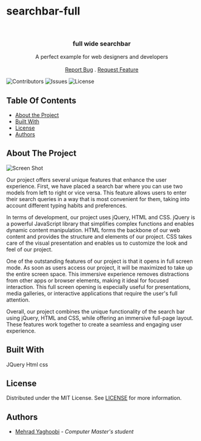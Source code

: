 # searchbar-full

<br/>
<p align="center">
  <h3 align="center">full wide searchbar</h3>

  <p align="center">
    A perfect example for web designers and developers
    <br/>
    <br/>
    <a href="https://github.com/MMehrad/searchbar-full/issues">Report Bug</a>
    .
    <a href="https://github.com/MMehrad/searchbar-full/issues">Request Feature</a>
  </p>
</p>

![Contributors](https://img.shields.io/github/contributors/MMehrad/searchbar-full?color=dark-green) ![Issues](https://img.shields.io/github/issues/MMehrad/searchbar-full) ![License](https://img.shields.io/github/license/MMehrad/searchbar-full) 

## Table Of Contents

* [About the Project](#about-the-project)
* [Built With](#built-with)
* [License](#license)
* [Authors](#authors)

## About The Project

![Screen Shot](asstes/images/ss1.png)

Our project offers several unique features that enhance the user experience. First, we have placed a search bar where you can use two models from left to right or vice versa. This feature allows users to enter their search queries in a way that is most convenient for them, taking into account different typing habits and preferences.

In terms of development, our project uses jQuery, HTML and CSS. jQuery is a powerful JavaScript library that simplifies complex functions and enables dynamic content manipulation. HTML forms the backbone of our web content and provides the structure and elements of our project. CSS takes care of the visual presentation and enables us to customize the look and feel of our project.

One of the outstanding features of our project is that it opens in full screen mode. As soon as users access our project, it will be maximized to take up the entire screen space. This immersive experience removes distractions from other apps or browser elements, making it ideal for focused interaction. This full screen opening is especially useful for presentations, media galleries, or interactive applications that require the user's full attention.

Overall, our project combines the unique functionality of the search bar using jQuery, HTML and CSS, while offering an immersive full-page layout. These features work together to create a seamless and engaging user experience.

## Built With

JQuery
Html
css



## License

Distributed under the MIT License. See [LICENSE](https://github.com/MMehrad/searchbar-full/blob/main/LICENSE.md) for more information.

## Authors

* [Mehrad Yaghoobi](https://github.com/MMehrad/) - *Computer Master's student* 
